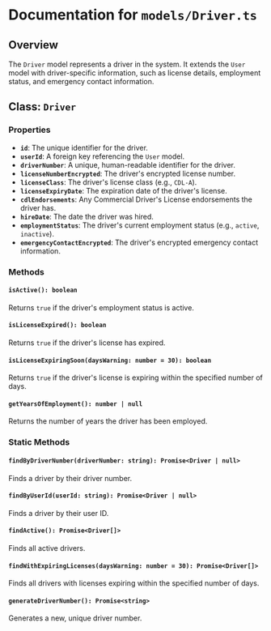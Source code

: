 # Documentation for `models/Driver.ts`

## Overview

The `Driver` model represents a driver in the system. It extends the `User` model with driver-specific information, such as license details, employment status, and emergency contact information.

## Class: `Driver`

### Properties

-   **`id`**: The unique identifier for the driver.
-   **`userId`**: A foreign key referencing the `User` model.
-   **`driverNumber`**: A unique, human-readable identifier for the driver.
-   **`licenseNumberEncrypted`**: The driver's encrypted license number.
-   **`licenseClass`**: The driver's license class (e.g., `CDL-A`).
-   **`licenseExpiryDate`**: The expiration date of the driver's license.
-   **`cdlEndorsements`**: Any Commercial Driver's License endorsements the driver has.
-   **`hireDate`**: The date the driver was hired.
-   **`employmentStatus`**: The driver's current employment status (e.g., `active`, `inactive`).
-   **`emergencyContactEncrypted`**: The driver's encrypted emergency contact information.

### Methods

#### `isActive(): boolean`

Returns `true` if the driver's employment status is active.

#### `isLicenseExpired(): boolean`

Returns `true` if the driver's license has expired.

#### `isLicenseExpiringSoon(daysWarning: number = 30): boolean`

Returns `true` if the driver's license is expiring within the specified number of days.

#### `getYearsOfEmployment(): number | null`

Returns the number of years the driver has been employed.

### Static Methods

#### `findByDriverNumber(driverNumber: string): Promise<Driver | null>`

Finds a driver by their driver number.

#### `findByUserId(userId: string): Promise<Driver | null>`

Finds a driver by their user ID.

#### `findActive(): Promise<Driver[]>`

Finds all active drivers.

#### `findWithExpiringLicenses(daysWarning: number = 30): Promise<Driver[]>`

Finds all drivers with licenses expiring within the specified number of days.

#### `generateDriverNumber(): Promise<string>`

Generates a new, unique driver number.
